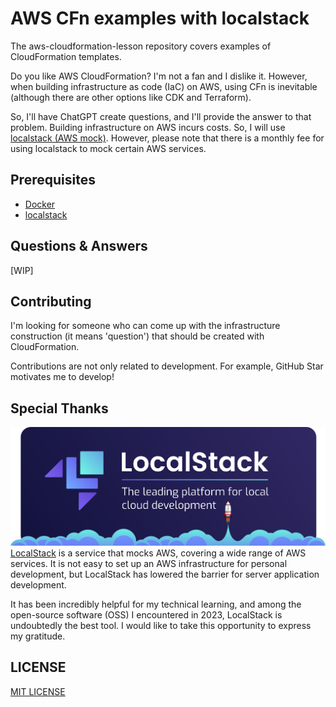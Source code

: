 # AWS CFn examples with localstack
The aws-cloudformation-lesson repository covers examples of CloudFormation templates.

Do you like AWS CloudFormation? I'm not a fan and I dislike it. However, when building infrastructure as code (IaC) on AWS, using CFn is inevitable (although there are other options like CDK and Terraform).

So, I'll have ChatGPT create questions, and I'll provide the answer to that problem. Building infrastructure on AWS incurs costs. So, I will use [localstack (AWS mock)](https://localstack.cloud/). However, please note that there is a monthly fee for using localstack to mock certain AWS services.

## Prerequisites
- [Docker](https://www.docker.com/)
- [localstack](https://localstack.cloud/)

## Questions & Answers
[WIP]

## Contributing
I'm looking for someone who can come up with the infrastructure construction (it means 'question') that should be created with CloudFormation.  

Contributions are not only related to development. For example, GitHub Star motivates me to develop!

## Special Thanks
![localstack](./docs/images/localstack-readme-banner.svg)
[LocalStack](https://localstack.cloud/) is a service that mocks AWS, covering a wide range of AWS services. It is not easy to set up an AWS infrastructure for personal development, but LocalStack has lowered the barrier for server application development.   

It has been incredibly helpful for my technical learning, and among the open-source software (OSS) I encountered in 2023, LocalStack is undoubtedly the best tool. I would like to take this opportunity to express my gratitude.

## LICENSE
[MIT LICENSE](./LICENSE)